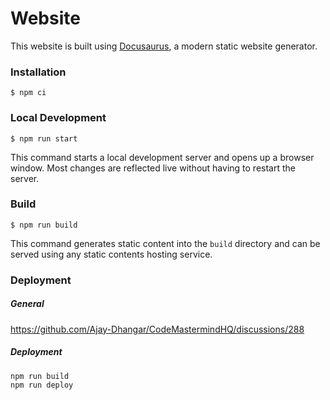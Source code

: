 # Website

This website is built using [Docusaurus](https://docusaurus.io/), a modern static website generator.

### Installation

```
$ npm ci
```

### Local Development

```
$ npm run start
```

This command starts a local development server and opens up a browser window. Most changes are reflected live without having to restart the server.

### Build

```
$ npm run build
```

This command generates static content into the `build` directory and can be served using any static contents hosting service.

### Deployment

##### General
https://github.com/Ajay-Dhangar/CodeMastermindHQ/discussions/288

##### Deployment
```
npm run build
npm run deploy
```
